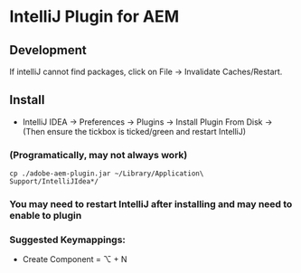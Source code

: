 # IntelliJ Plugin for AEM

## Development

If intelliJ cannot find packages, click on File -> Invalidate Caches/Restart.


## Install
* IntelliJ IDEA -> Preferences -> Plugins -> Install Plugin From Disk -> (Then ensure the tickbox is ticked/green and restart IntelliJ)

### (Programatically, may not always work)
```cp ./adobe-aem-plugin.jar ~/Library/Application\ Support/IntelliJIdea*/```

### You may need to restart IntelliJ after installing and may need to enable to plugin


### Suggested Keymappings:
* Create Component = ⌥ + N
